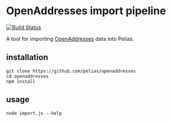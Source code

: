 # OpenAddresses import pipeline
[![Build Status](https://travis-ci.org/pelias/openaddresses.svg?branch=master)](https://travis-ci.org/pelias/openaddresses)

A tool for importing [OpenAddresses](http://openaddresses.io/) data into Pelias.

## installation
```
git clone https://github.com/pelias/openaddresses
cd openaddresses
npm install
```

## usage
```
node import.js --help
```
